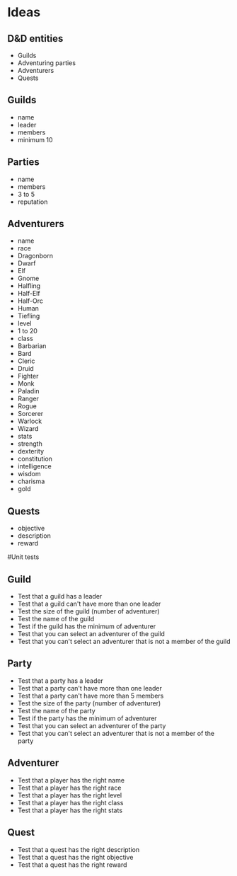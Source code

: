 # Ideas
## D&D entities
* Guilds
* Adventuring parties
* Adventurers
* Quests

## Guilds
* name
* leader
* members
 * minimum 10

## Parties
* name
* members
 * 3 to 5
* reputation

## Adventurers
* name
* race
 * Dragonborn
 * Dwarf
 * Elf
 * Gnome
 * Halfling
 * Half-Elf
 * Half-Orc
 * Human
 * Tiefling
* level
 * 1 to 20
* class
 * Barbarian
 * Bard
 * Cleric
 * Druid
 * Fighter
 * Monk
 * Paladin
 * Ranger
 * Rogue
 * Sorcerer
 * Warlock
 * Wizard
* stats
 * strength
 * dexterity
 * constitution
 * intelligence
 * wisdom
 * charisma
 * gold
 
## Quests
* objective
* description
* reward

#Unit tests

## Guild
 * Test that a guild has a leader
 * Test that a guild can't have more than one leader
 * Test the size of the guild (number of adventurer)
 * Test the name of the guild
 * Test if the guild has the minimum of adventurer
 * Test that you can select an adventurer of the guild
 * Test that you can't select an adventurer that is not a member of the guild
 
## Party
 * Test that a party has a leader
 * Test that a party can't have more than one leader
 * Test that a party can't have more than 5 members
 * Test the size of the party (number of adventurer)
 * Test the name of the party
 * Test if the party has the minimum of adventurer
 * Test that you can select an adventurer of the party
 * Test that you can't select an adventurer that is not a member of the party
 
## Adventurer
 * Test that a player has the right name
 * Test that a player has the right race
 * Test that a player has the right level
 * Test that a player has the right class
 * Test that a player has the right stats
 
## Quest
 * Test that a quest has the right description
 * Test that a quest has the right objective
 * Test that a quest has the right reward